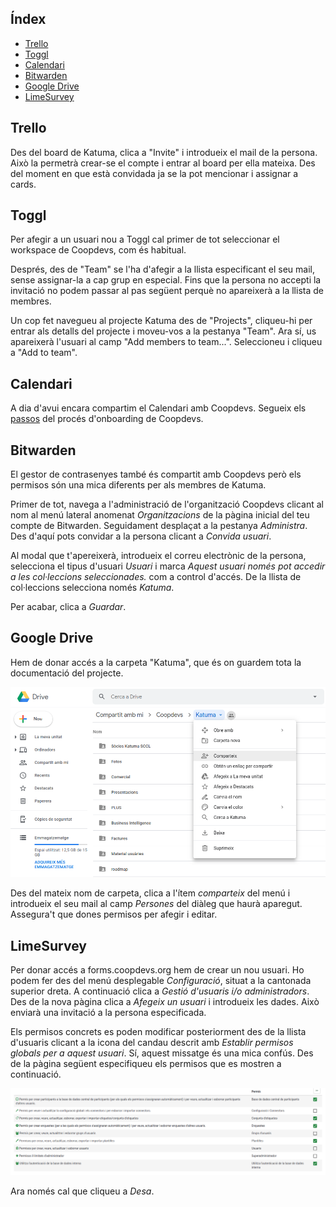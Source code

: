 ## Índex

- [Trello](#trello)
- [Toggl](#toggl)
- [Calendari](#calendari)
- [Bitwarden](#bitwarden)
- [Google Drive](#google-drive)
- [LimeSurvey](#limesurvey)

## Trello

Des del board de Katuma, clica a "Invite" i introdueix el mail de la persona. Això la permetrà crear-se el compte i entrar al board per ella mateixa. Des del moment en que està convidada ja se la pot mencionar i assignar a cards.

## Toggl

Per afegir a un usuari nou a Toggl cal primer de tot seleccionar el workspace de Coopdevs, com és habitual.

Després, des de "Team" se l'ha d'afegir a la llista especificant el seu mail, sense assignar-la a cap grup en especial. Fins que la persona no accepti la invitació no podem passar al pas següent perquè no apareixerà a la llista de membres.

Un cop fet navegueu al projecte Katuma des de "Projects", cliqueu-hi per entrar als detalls del projecte i moveu-vos a la pestanya "Team". Ara sí, us apareixerà l'usuari al camp "Add members to team...". Seleccioneu i cliqueu a "Add to team".

## Calendari

A dia d'avui encara compartim el Calendari amb Coopdevs. Segueix els [passos](https://github.com/coopdevs/handbook/wiki/Proc%C3%A9s-d%27onboarding#calendari) del procés d'onboarding de Coopdevs.

## Bitwarden

El gestor de contrasenyes també és compartit amb Coopdevs però els permisos són una mica diferents per als membres de Katuma.

Primer de tot, navega a l'administració de l'organització Coopdevs clicant al nom al menú lateral anomenat _Organitzacions_ de la pàgina inicial del teu compte de Bitwarden. Seguidament desplaçat a la pestanya _Administra_. Des d'aquí pots convidar a la persona clicant a _Convida usuari_.

Al modal que t'apereixerà, introdueix el correu electrònic de la persona, selecciona el tipus d'usuari _Usuari_ i marca _Aquest usuari només pot accedir a les col·leccions seleccionades._ com a control d'accés. De la llista de col·leccions selecciona només _Katuma_.

Per acabar, clica a _Guardar_.

## Google Drive

Hem de donar accés a la carpeta "Katuma", que és on guardem tota la documentació del projecte.

![](img/share_gdrive.png)

Des del mateix nom de carpeta, clica a l'ítem _comparteix_ del menú i introdueix el seu mail al camp _Persones_ del diàleg que haurà aparegut. Assegura't que dones permisos per afegir i editar.

## LimeSurvey

Per donar accés a forms.coopdevs.org hem de crear un nou usuari. Ho podem fer des del menú desplegable _Configuració_, situat a la cantonada superior dreta. A continuació clica a _Gestió d'usuaris i/o administradors_. Des de la nova pàgina clica a _Afegeix un usuari_ i introdueix les dades. Això enviarà una invitació a la persona especificada.

Els permisos concrets es poden modificar posteriorment des de la llista d'usuaris clicant a la icona del candau descrit amb _Establir permisos globals per a aquest usuari_. Sí, aquest missatge és una mica confús. Des de la pàgina següent especifiqueu els permisos que es mostren a continuació.

![](img/limesurvey_user_permissions.png)

Ara només cal que cliqueu a _Desa_.

